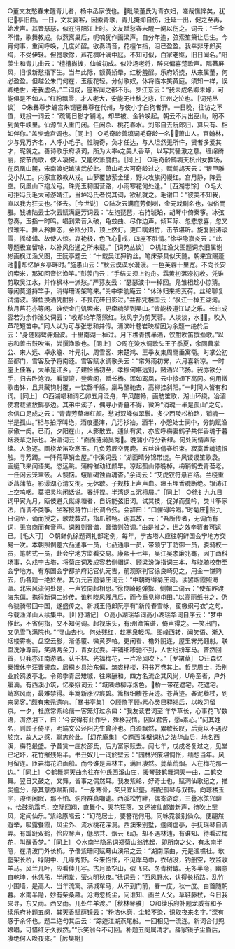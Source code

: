 <!-- { "loadSidebar": true } -->
○董文友愁春未醒青儿者，杨中丞家伎也。毗陵董氏为青衣妇，嗟哉憔悴矣，犹记亭旧曲。一日，文友宴客，因索青歌，青儿掩抑自伤，迁延一出，促之至再，始发声。其音瑟瑟，似在浔阳江上时。文友赋愁春未醒一阕以伤之。词云：“千金不惜，歌舞教成。似燕离巢后，呢喃犹作画梁声。自分年逾，弦索笙箫让后生。今宵何事，重闻呼唤，几度如酲。欲奏清音，花檀乍指，泪已盈盈。我幸非牙郎买绢，不受伊轻。但觉歌馀，芦花枫叶满中庭。不知可似，白家老妪，旧日闻名。”阳羡生和青儿曲云：“檀槽尚拨，仙帔初成。似沙场老将，醉来偏喜楚歌声。隔著屏风，旧恨新愁指下生。当年此际，额黄娇晕，红粉羞酲。乐府娇娆，从来属董，何必盈盈。但越公朱门何在，玉瘦花轻。分付歌奴，休将临本笑黄庭。须知一样，误卿绝世，老我虚名。”二词成，座客闻之都不乐。罗江东云：“我未成名卿未嫁，可能俱是不如人。”红粉飘零，才人老大，安能无杜秋之悲，江州之泣也。［词苑丛谈］
○朱彝尊步蟾宫朱锡鬯彝尊在代州，与伎小字白狗者狎。一日晚，往访之不值，戏投一词云：“疏篱日影才铺地。却早被、金铃唤起。朝云不片出巫山，盼不到黄牛峡里。仙源乍入重门闭。任闲杀、桃花春水。刘郎自去阮郎归，算只有、相如伴你。”盖步蟾宫调也。［同上］
○毛奇龄善填词毛奇龄一名，萧山人。官翰林，少与兄万齐名，人呼小毛子。性瑰奇，负才任达，与人坦然无所忤，贤者多爱其才，昵就之。善诗歌乐府填词，所为大率之美人香草，以写其骚激之意。缠绵绮丽，按节而歌，使人凄惋。又能吹箫度曲。［同上］
○毛奇龄鹧鹕天杭州女教场，在凤凰山麓，宋南渡妃嫔演武於此。萧山毛大可奇龄过之，赋鹧鸪天云：“银甲雕戈小队工。内家宣敕教从戎。山萝覆镞萦金细，野火攻旗闪幔红。宫月静，阵云空。凤凰山下抱龙弓。珠兜玉韧围营路，小雨寒花何处逢。”［西湖志馀］
○毛大可拒冯氏毛大可游靖江，当垆冯氏者悦其词，欲私就之。毛谢曰：“彼美不知我，直以我为狂夫也。”径去。［今世说］
○陆次云满庭芳倒喇，金元戏剧名也，似俗而雅。钱塘陆云士次云赋满庭芳词云：“左抱琵琶，右持琥珀，胡琴中倚秦筝。冰弦忽奏，玉指一时鸣。唱到繁音入破，龟兹曲、尽作边声。倾耳际、忽悲忽喜，忽又恨难平。舞人矜舞态，金瓯分顶，顶上然灯。更口噙湘竹，击节堪听。旋复回涛滚雪，摇绛蜡、故使人惊。哀艳极，色飞心戒，四座不胜情。”徐华隐嘉炎云：“此等题极宜留咏，以补风俗通之所未载。”［词苑丛谈］
○机江渔父图题词余旧属谢彬画枫江渔父图，王阮亭题云：“十载吴江狎钓丝。笔床茶具似天随。朝来宜赐蓬池，却忆鲈乡亭畔时。”施愚山云：“秋云漠漠水漫漫。一色芙蓉十里宽。不向长安饥索米，那知回音忆渔竿。”彭羡门云：“手结夫须上钓舟。霜黄初落潦初收。凭谁剪取吴江水，并作枫林一派愁。”严荪友云：“瑟瑟波中一棹回。凫雏相趁小惊猜。等闲莫道持竿手，消得珊瑚架笔来。”关中李劬庵云：“休沐归来把芰荷。丝纶聊复试清波。得鱼换酒凭酣卧，不畏花砖日影过。”益都凭相国云：“枫江一棹五湖湾。秋月芦花亦等闲。谁使金门饥索米，更牵魂梦到吴山。”皆能极道江湖之乐。长白成容若为余作渔父词云：“收却纶竿落照红。秋风宁为剪芙蓉。人淡淡，水。吹入芦花短笛中。”同人以为可与张志和并传。浦滨叶苍岩映榴因为余题一绝於后云：“身随鸥鹭狎烟波。十里南湖一棹过。月下樵青携半酒，饮酣吹笛撰渔歌。”以志和善击鼓吹笛，尝撰渔歌也。［同上］
○周在浚水调歌头王子季夏，余同曹掌公、宋人远、卓永瞻、叶元礼、周雪客、宋楚鸿、王季友集周鹰垂寓斋。时掌公初至都门，雪客及予将南还。雪客赋水调歌头云：“帘外雨初霁，六月喜新凉。一时座上佳客，大半是江乡。子建恰当初至，孝穆何堪远别，赌酒兴飞扬。我亦欲分手，归去卧沧浪。看滚滚，登紫阁，赋长杨。浑如鸾凤，云中接翅下高冈。何用徵歌击钵，且共藏钩射覆，一饮罄千觞。羸马醉驰去，高柳挂斜阳。”一时同人皆有和词。［同上］
○西湖唱和词乙卯五月泛舟，午风酣畅，画舫笙歌，湖山环绕。冶湄使君载酒放鹤亭边。其弟中溪子，偶寻小青墓不得，微吟“消魂一半是孤山”之句。余信口足成之云：“青青芳草瘗红颜。愁对双峰似翠鬟。多少西陵松柏路，销魂一半是孤山。”相与拍浮叫绝，酒痕墨渖，几污衫袖。酒半，小憩处士祠中，分韵赋渔家傲一阕。已而，夕阳在山，人影散去。逋仙有灵，亦应呼梅妻鹤子共伴香魂于暮烟衰草之际也。冶湄词云：“面面涟漪吴秀。晚蒲小荇分新绿。何处闲情声际续。人急逐。画桡龙笛吹寒玉。几负芳辰空鹿鹿。五丝谁倩春织束。寂寞香魂遗恨触。寻芳躅。一阡荒草销金屋。”中溪词云：“湖面晴分锦带绕。午风谡谡笙歌袅。画艇飞来闻语笑。恣远眺。蒲樽催动红颜早。凉起孤山停晚棹。梅销鹤去青苔老。一任闲云笼翠筱。人懊恼。蛾眉碣蚀香魂杳。”余词云：“艾虎钗符悬百结。兰桡重泛菖蒲节。影漾湖心清又彻。无休歇。子规枝上声声血。瘗玉埋香魂断绝。银涛江上空呜咽。莫把灵均闲话说。春纤捏。半湾逻ュ沉檀屑。”［同上］
○徐钅九九日词甲寅九月，瓯伎避兵僦练塘者，自诉能弦旧词。试其技，促弹而曼吟，类ㄐ筝家法，而调不类筝。坐客授蒋竹山长调令弦。会辞曰：“口俚碍吟唱。”时菊庄贻九日词至，诵而授之，歌裁数过，指爪融畅。询其故，云：“吾所传者，无调而有词，无宫商而有音声。词雅则音谐，音谐则弦调。”由是推之，世之效辛蒋者可返已。［毛大可］
○朝鲜仇徐题词礼部定例，每年，宁古塔人应往朝鲜国会宁地方交易一次。本朝照例差六品通事一员，七品通事一员，带领宁丁防御一员，骁骑校一员，笔帖式一员，赴会宁地方监看交易。康熙十七年，吴江吴孝廉兆骞，因丁酉科场事，久戍宁古塔，将菊庄词及成容若侧帽词、顾梁汾弹指词三本，与骁骑校带至会宁地方。有东国会宁都护府记官仇元吉，前观察判官徐良崎见之，用金一饼购去，仍各题一绝於左。其仇元吉题菊庄词云：“中朝寄得菊庄词。读罢烟霞照海湄。北宋风流何处是，一声铁向起相思。”徐良崎题弹指、侧帽二词云：“使车昨渡海东偏。携得新词二妙传。谁料晓风残月后，而今重见柳屯田。”以高丽纸书之，仍令骁骑带回中国，遂盛传之。新城王侍郎阮亭有“新传春雪咏，蛮檄织弓衣”之句。今载渔洋山人续集中。［叶舒璐记］
○高小湖瑶华词高小湖瑶华词自序云：“梦中作此，不省何指，又不知何调。起视床头，有州渔笛谱，倚声得之。一笑出门，又见雪飞满院也。”“寻山去也。何处残红，趁寒泉轻泻。图峰西转，闻笑语、渐入烟楼霄榭。盘空云影，渐低覆、微黄罗帕。更闲看、檐外阴连，屋里霁光翻射。联盟洗净尊前，笑两两金刀，青女犹耍。平铺细糁驰不到，人世纷纷车马。瞥然回首，只我亦江南游者。认千林、光福梅花，一片冷风吹下。”［罗裙草］
○汪森忆秦娥休宁汪晋贤森，居桐乡县治东偏，筑裘杼楼，积书万卷其上。哲昆周士，治别业於鸥波亭北。令弟季青居雉城，往来酬和。四方名流企其风尚，舟至者，户外履满。有西溪小筑，忆秦娥词云：“城隅嫩柳浮烟色。桥一带花遮宅。花遮宅。峭寒风雨，最难禁得。半篙新涨沙痕碧。篱根细糁苍苔迹。苍苔迹。春泥藜杖，到来吴客。”颇有宋元遗响。［暴书亭集］
○顾倚平顾素心癸巳释褐后，以教习留京。一夕，杜庶常紫纶偕一客笼灯过余曰：“我友读君词至‘年华草长，心事花飞’数语，潸然泪下，曰：‘今安得有此作乎，殊移我情。因以君告，愿素心。’”问其姓名，则顾子倚平，明端文公泾阳先生曾孙也。白须飘然，累欷长叹，后竟以不遇没於京，故人之感，聊志於此。［幻花庵集］
○题西溪壁词杭之法华山后，地名西溪，梅花最盛。予昔赁一庄於邵氏，后为富家赎去。阅七年，戊戌冬复过之，见堂已圮坏，花竹摧残殆半。书丑奴儿一词於壁云：“园林兴废堪惆怅，缅想当年。风月留连。匝岩梅花泊画船。而今谁是园林主，满目凄然。蔓草荒烟。人在梅花那一边。”［同上］
○鹤舞洞天曲余往在仲氏西溪山庄，援琴鼓鹤舞洞天一曲，二鹤交舞。翌日又鼓之，又舞，皆事之偶然耳。我友紫纶，好奇士也，赋洞仙歌纪之，推奖逾分，感其意亦赋斯阕。“一身寒骨，笑只宜邱壑。相配孤琴与双鹤。向琼楼玉宇，潦倒闲眠，那不怕、洞府群真嘲谑。西溪松竹畔，偶寄游踪，三叠冰弦兴聊。恰鼓动霜毛，空际回翔，直舞个、天花狂落。又还被仙郎谱新声，待吹上罡风，定闻仙乐。”紫纶原唱云：“幻花居士，要簪花何用。同咏霓裳别仙众。便翩然遐举，吸露餐霞，风尘外、流水桃花深洞。西溪来别墅，邃阁虚亭，手抚瑶琴自调弄。有蹁跹双鹤，恰应琴声，低昂共、烟云飞动。却不遇林逋，有谁知、待看过梅花，叫醒香梦。”［同上］
○水南半隐吊词郑菊山翁讳起，即所南之父，有水南半隐，在清波门外长桥。予偕紫珊同赋蓦山溪吊之云：“湖南深曲，元是渔樵社。欹壑架长桥，绿阴中、几缘秀野。今来怊怅，不见岸乌巾，衣砧没，钓船空，牧监收羊马。风兰几叶，应看佳儿写。古月坠空山，似飞来、冬青树罅。无多半隐，幽意自乾坤，休凭吊，半闲堂，萤火明秋夜。”徐词云：“西风野水，认得长桥路。乱竹小围墙，是高人、当年流寓。满城车马，从不到门前，春一度。秋一度。白首随朝暮。水南半隐，妙有柴桑趣。沧海忽扬尘，问谁知、画兰人父。草鞋藤杖，今日我来寻，东又雨。西又雨。几处牛羊渡。”［秋林琴雅］
○和续乐府补题龙威有和予续乐府补题五阕，其天香赋薛镜云：“粉洁休磨，尘轻不染，识取夜来名字。”深有感于余怀也。题二绝句其后云：“踪迹江湖燕尾船。一回相见一流连。新词合付兜娘唱，可惜红牙久寂然。”“乐笑翁今不可回。补题五阕属清才。薛家镜子尘昏后，凄绝何人唤夜来。”［厉樊榭］
